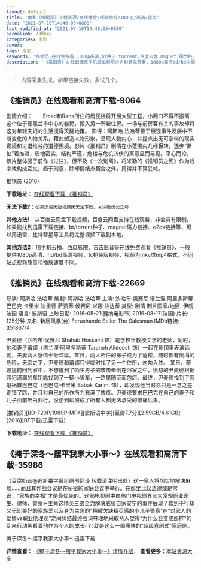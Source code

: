 ```yaml
---
layout: default
title: '电影《推销员》下载资源/在线播放/视频地址/1080p/高清/蓝光'
date: "2021-07-10T14:40:05+0800"
last_modified_at: "2021-07-10T14:40:05+0800"
permalink: /9064/
categories: 电影
cover:
tags: 电影
keywords: '推销员,在线免费看,1080p高清,bt种子,torrent,百度云盘,magnet,磁力链,迅雷下载资源'
description: '《推销员》在线云播放手机西瓜影院吉吉影音免费看，1080p高清bd/hd未删减完整版和tc抢先枪版，mkv/mp4格式，附带bt/torrent种子、magnet/磁力链、百度云盘、网盘资源迅雷下载链接'
---
```


>内容采集生成，如果链接失效，多试几个。


## 《推销员》在线观看和高清下载-9064

剧情介绍：　　Emad和Rana所住的居民楼将开展大型工程，小两口不得不搬离这个位于德黑兰市中心的套房，搬入另一所新住房。一场与前房客有关的事故却将这对年轻夫妇的生活搅得天翻地覆。 影评：阿斯哈·法哈蒂善于展现事件发展中不断变化的人物关系，藉此塑造人物形象，呈现人物内心，并提点出无可奈何的现实窘境和进退维谷的道德困境。影片《推销员》剧情在小范围内几经辗转，逐步“撕扯”着推进，质地密实，结构严谨，危楼与危机四伏的寓意显而易见。平心而论，该片整体强于前作《过往》，但不及《一次别离》，将米勒的《推销员之死》作为戏中戏构成互文，趋于刻意，除却情绪点契合之外，用得并不算妥帖。 ​​​​


推销员 (2016)

**下载地址**： [在线观看下载 《推销员》](https://www.btbtdy.me/btdy/dy10001.html) 


**无法下载?**：`如果迅雷因版权原因无法下载，关注微信公众号 `

**其他方法1**：从百度云网盘下载视频，百度云网盘支持在线观看，非会员有限制，如果能找到迅雷下载链接、bt/torrent种子、magnet磁力链接、e2dk链接等，可以用迅雷、比特彗星等工具将完整视频下载到本地。

**其他方法2**：用手机云播、西瓜影院、吉吉影音等在线免费观看《推销员》，一般提供1080p高清、hd/bd高清视频、tc抢先版视频，视频为mkv或mp4格式，不同站点视频质量和播放速度不同。


## 《推销员》在线观看和高清下载-22669

导演: 阿斯哈·法哈蒂 编剧: 阿斯哈·法哈蒂 主演: 沙哈布·侯赛尼 塔兰涅·阿里多斯蒂 巴巴克·卡里米 法里德·萨贾蒂·侯赛尼 米娜·沙达蒂 类型: 剧情 制片国家/地区: 伊朗 法国 语言: 波斯语 上映日期: 2016-05-21(戛纳电影节) 2016-08-17(法国) 片长: 125分钟 又名: 新居风暴(台) Forushande Seller The Salesman IMDb链接: tt5186714

尹麦德（沙哈布·侯赛尼 Shahab Hosseini 饰）是学校里教授文学的老师，同时，他和妻子蕾娜（塔兰涅·阿里多斯蒂 Taraneh Alidoosti 饰）一起在剧团里表演话剧，夫妻两人感情十分深厚。某日，两人所住的房子成为了危楼，随时都有倒塌的危险，无奈之下，尹麦德和蕾娜只得临时找了另一个住所，匆匆入住。 某日，蕾娜提前回到家中，不想遭到了陌生男子的袭击晕倒在浴室之中，愤怒的尹麦德根据罪犯遗漏的车钥匙找到了一辆小货车，一路尾随至面包店。最终，尹麦德找到了罪魁祸首巴巴克（巴巴克·卡里米 Babak Karimi 饰），却发现他当时亦只是一念之差走错了路，并且对自己的所作所为充满了愧疚。尹麦德要求巴巴克在自己的妻子和儿子面前坦白罪行，没想到却酿成了所有人都无法承受的惨痛后果。


[推销员][BD-720P/1080P-MP4][波斯语中字][豆瓣7.7分][2.59GB/4.61GB][2016][BT下载/迅雷下载]

**下载地址**： [在线观看下载 《推销员》](https://www.btdx8.com/torrent/the_salesman_2016.html) 


## 《掩于深冬～摆平我家大小事～》在线观看和高清下载-35986

（豆腐奶昔@追新番字幕组原创翻译 转载请注明出处）这一家人将切实地解决麻烦……而且其作战会议是在秘密的家庭会议中举行。在那里比起法律或是常识，“家族的幸福”才是最优先的。这部电视剧中由热门电视剧界三大常规职业医生、律师、警察←主角这精英三弟全力解决威胁自家安宁的事件展现了蠢到不行却又无比美好的家族爱以及身为主角的“稍微欠缺精英感的小儿子警察”在“对家人的爱情vs职业伦理观”之间纠结最终强词夺理地采取令人觉得“为什么会变成那样”的乱来行动笑看着他作为个人的成长(？)就是这么一部痛快的“超级喜剧式”家庭剧。


掩于深冬～摆平我家大小事～迅雷下载

**详情查看**： [《掩于深冬～摆平我家大小事～》详情介绍](/movie/35986/)， **查看更多**：[本站资源大全](/movie/t/all/)

